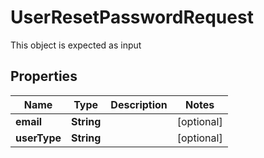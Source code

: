 

# UserResetPasswordRequest

This object is expected as input
## Properties

Name | Type | Description | Notes
------------ | ------------- | ------------- | -------------
**email** | **String** |  |  [optional]
**userType** | **String** |  |  [optional]



